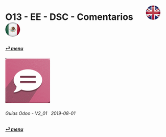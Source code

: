 # O13 - EE - DSC - Comentarios &nbsp;&nbsp;&nbsp;&nbsp; [![en-uk](/doc/img/en-uk_flag_button_small.png)](/en-uk/o13/ee/dsc/en-uk-o13-ee-dsc-discuss-guides.md) [ ![es-mx](/doc/img/es-mx_flag_button_small.png)](/es-mx/o13/ee/dsc/es-mx-o13-ee-dsc-discuss-guides.md)
#### [_&#x23CE; menu_](/es-mx/o13/ee/es-mx-o13-ee-guides-menu.md)  
### ![dsc](/doc/img/discuss.png)
	
###### Guías Odoo - V2_01 &nbsp; 2019-08-01  
**[_&#x23CE; menu_](/es-mx/o13/ee/es-mx-o13-ee-guides-menu.md)**  


